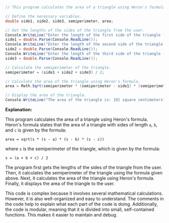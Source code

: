 ```c#
// This program calculates the area of a triangle using Heron's formula.

// Define the necessary variables.
double side1, side2, side3, semiperimeter, area;

// Get the lengths of the sides of the triangle from the user.
Console.WriteLine("Enter the length of the first side of the triangle (in centimeters): ");
side1 = double.Parse(Console.ReadLine());
Console.WriteLine("Enter the length of the second side of the triangle (in centimeters): ");
side2 = double.Parse(Console.ReadLine());
Console.WriteLine("Enter the length of the third side of the triangle (in centimeters): ");
side3 = double.Parse(Console.ReadLine());

// Calculate the semiperimeter of the triangle.
semiperimeter = (side1 + side2 + side3) / 2;

// Calculate the area of the triangle using Heron's formula.
area = Math.Sqrt(semiperimeter * (semiperimeter - side1) * (semiperimeter - side2) * (semiperimeter - side3));

// Display the area of the triangle.
Console.WriteLine("The area of the triangle is: {0} square centimeters", area);
```

**Explanation:**

This program calculates the area of a triangle using Heron's formula. Heron's formula states that the area of a triangle with sides of length `a`, `b`, and `c` is given by the formula:

```
area = sqrt(s * (s - a) * (s - b) * (s - c))
```

where `s` is the semiperimeter of the triangle, which is given by the formula:

```
s = (a + b + c) / 2
```

The program first gets the lengths of the sides of the triangle from the user. Then, it calculates the semiperimeter of the triangle using the formula given above. Next, it calculates the area of the triangle using Heron's formula. Finally, it displays the area of the triangle to the user.

This code is complex because it involves several mathematical calculations. However, it is also well-organized and easy to understand. The comments in the code help to explain what each part of the code is doing. Additionally, the code is modular, meaning that it is divided into small, self-contained functions. This makes it easier to maintain and debug.
